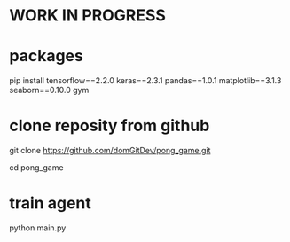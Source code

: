 # WORK IN PROGRESS

# packages

pip install tensorflow==2.2.0 keras==2.3.1 pandas==1.0.1 matplotlib==3.1.3 seaborn==0.10.0 gym

# clone reposity from github

git clone https://github.com/domGitDev/pong_game.git

cd pong_game

# train agent

python main.py

